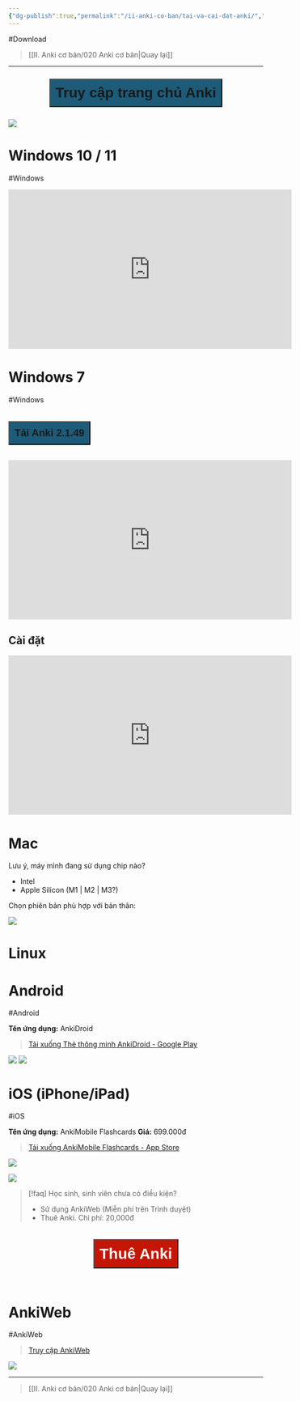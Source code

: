 ```yaml
---
{"dg-publish":true,"permalink":"/ii-anki-co-ban/tai-va-cai-dat-anki/","dgPassFrontmatter":true}
---
```


#Download 

> [[II. Anki cơ bản/020 Anki cơ bản\|Quay lại]]
___

<div style="display: flex; justify-content: center; cursor: pointer;">
<a href="https://apps.ankiweb.net/" target="_blank">
<button style=" font-size: 28px; padding: 10px; height: fit-content; margin: 10px; background: #1D5B79; font-weight: 600; color: var(--text-on-accent); "> Truy cập trang chủ Anki </button> 
</a>
</div>

![](https://i.imgur.com/EBuRUzM.gif)

# Windows 10 / 11
#Windows 

<iframe width="560" height="315" src="https://www.youtube.com/embed/Bo7ymlZGSqg" title="YouTube video player" frameborder="0" allow="accelerometer; autoplay; clipboard-write; encrypted-media; gyroscope; picture-in-picture; web-share" allowfullscreen></iframe>

# Windows 7
#Windows 

<div style="display: flex; justify-content: left; cursor: pointer;">
<a href="https://apps.ankiweb.net/downloads/archive/anki-2.1.49-windows.exe" target="_blank">
<button style=" font-size: 20px; padding: 10px; height: fit-content; margin-bottom: 30px; margin-top: 20px; background: #1D5B79; font-weight: 600; color: var(--text-on-accent); "> Tải Anki 2.1.49 </button> 
</a>
</div>


<iframe width="560" height="315" src="https://www.youtube.com/embed/9zCBoei2uRc" title="YouTube video player" frameborder="0" allow="accelerometer; autoplay; clipboard-write; encrypted-media; gyroscope; picture-in-picture; web-share" allowfullscreen></iframe>

## Cài đặt

<iframe width="560" height="315" src="https://www.youtube.com/embed/nd4yVlYbzkU" title="YouTube video player" frameborder="0" allow="accelerometer; autoplay; clipboard-write; encrypted-media; gyroscope; picture-in-picture; web-share" allowfullscreen></iframe>

# Mac
Lưu ý, máy mình đang sử dụng chip nào?
- Intel
- Apple Silicon (M1 | M2 | M3?)

Chọn phiên bản phù hợp với bản thân:

![](https://i.imgur.com/aFnYmow.png)

# Linux


# Android
#Android 

**Tên ứng dụng:** AnkiDroid

> [Tải xuống Thẻ thông minh AnkiDroid - Google Play](https://play.google.com/store/apps/details?id=com.ichi2.anki)

![](https://i.imgur.com/aVI0hyE.png)
![](https://i.imgur.com/fQgfYZd.png)


# iOS (iPhone/iPad)
#iOS 

**Tên ứng dụng:** AnkiMobile Flashcards
**Giá:** 699.000đ

> [Tải xuống AnkiMobile Flashcards - App Store](https://apps.apple.com/vn/app/ankimobile-flashcards/id373493387)

![](https://i.imgur.com/znIMJZE.png)

![](https://i.imgur.com/rSm5ra8.png)


> [!faq] Học sinh, sinh viên chưa có điều kiện?
>- Sử dụng AnkiWeb (Miễn phí trên Trình duyệt)
>- Thuê Anki. 
>  Chi phí: 20,000đ

<div style="display: flex; justify-content: center; cursor: pointer;">
<a href="https://ankivn.com/thue-anki/" target="_blank">
<button style=" font-size: 30px; padding: 10px; height: fit-content; margin-bottom: 30px; margin-top: 20px; background: #C51605; font-weight: 600; color: white; "> Thuê Anki </button> 
</a>
</div>

# AnkiWeb 
#AnkiWeb 

> [Truy cập AnkiWeb](https://ankiweb.net/about)

![](https://i.imgur.com/TcSTosj.png)

___
> [[II. Anki cơ bản/020 Anki cơ bản\|Quay lại]]